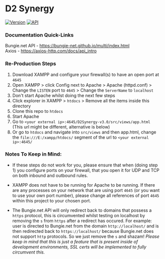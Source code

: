# D2 Synergy

[![Version](https://img.shields.io/badge/Version-dev-yellow)](https://github.com/brendanprice2003/D2Synergy_v0.3)
[![API](https://img.shields.io/badge/API-Bungie.net-green)](https://bungie-net.github.io/multi/index.html)

### Documentation Quick-Links

Bungie.net API - https://bungie-net.github.io/multi/index.html<br>
Axios - https://axios-http.com/docs/api_intro

### Re-Production Steps

1. Download XAMPP and configure your firewall(s) to have an open port at `4645`
2. Open XAMPP > click Config next to Apache > Apache (httpd.conf) > Change the `LISTEN` port to `4645` > Change the `ServerName` to `localhost`
3. Don't start Apache whilst doing the next few steps
4. Click explorer in XAMPP > `htdocs` > Remove all the items inside this directory
5. Clone this repo to `htdocs`
6. Start Apache
7. Go to `<your external ip>:4645/D2Synergy-v3.0/src/views/app.html` (This url might be different, alternative is below)
8. Or go to `htdocs` and navigate into `src/views` and then app.html, change the `file:///E:/xampp/htdocs/` segment of the url to `<your external ip>:4645/`

### Notes To Keep in Mind:

- If these steps do not work for you, please ensure that when (doing step 1) you configure ports on your firewall, that you open it for UDP and TCP on both inbound and outbound rules.

- XAMPP does not have to be running for Apache to be running.
If there are any processes on your network that are using port `4645` (or you want to use your own port number), please change all references of port `4645` within this project to your chosen port.

- The Bungie.net API will only redirect back to domains that possess a `https` protocol, this is circumvented whilst testing on localhost by removing the `s` from `https` after a redirect has occured. 
For example: user is directed to Bungie.net from the domain `http://localhost/` and is then redirected back to `https://localhost/` because Bungie.net does not support `http` protocols. So we just remove the `s` and shazam! *Please keep in mind that this is just a feature that is present inside of development environments, SSL certs will be implemented to fully circumvent this.*

